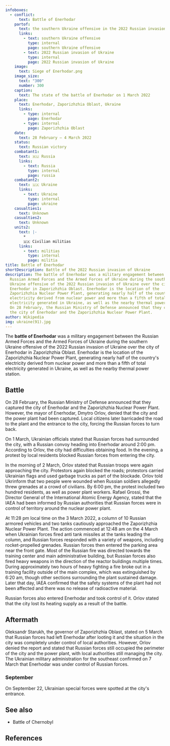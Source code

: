 ```yaml
---
infoboxes:
  - conflict:
      text: Battle of Enerhodar
    partof:
      text: the southern Ukraine offensive in the 2022 Russian invasion of Ukraine
      links:
        - text: southern Ukraine offensive
          type: internal
          page: southern Ukraine offensive
        - text: 2022 Russian invasion of Ukraine
          type: internal
          page: 2022 Russian invasion of Ukraine
    image:
      text: Siege of Enerhodar.png
    image_size:
      text: "300"
      number: 300
    caption:
      text: The state of the battle of Enerhodar on 1 March 2022
    place:
      text: Enerhodar, Zaporizhzhia Oblast, Ukraine
      links:
        - type: internal
          page: Enerhodar
        - type: internal
          page: Zaporizhzhia Oblast
    date:
      text: 28 February – 4 March 2022
    status:
      text: Russian victory
    combatant1:
      text: 🇷🇺 Russia
      links:
        - text: Russia
          type: internal
          page: russia
    combatant2:
      text: 🇺🇦 Ukraine
      links:
        - text: Ukraine
          type: internal
          page: ukraine
    casualties1:
      text: Unknown
    casualties2:
      text: Unknown
    units2:
      text: |-
        * 
        🇺🇦 Civilian militias
      links:
        - text: militias
          type: internal
          page: militia
title: Battle of Enerhodar
shortDescription: Battle of the 2022 Russian invasion of Ukraine
description: The battle of Enerhodar was a military engagement between the
  Russian Armed Forces and the Armed Forces of Ukraine during the southern
  Ukraine offensive of the 2022 Russian invasion of Ukraine over the city of
  Enerhodar in Zaporizhzhia Oblast. Enerhodar is the location of the
  Zaporizhzhia Nuclear Power Plant, generating nearly half of the country's
  electricity derived from nuclear power and more than a fifth of total
  electricity generated in Ukraine, as well as the nearby thermal power station.
  On 28 February, the Russian Ministry of Defense announced that they captured
  the city of Enerhodar and the Zaporizhzhia Nuclear Power Plant.
author: Wikipedia
img: ukraine(91).jpg
---
```

        
The **battle of Enerhodar** was a military engagement between the Russian Armed Forces and the Armed Forces of Ukraine during the southern Ukraine offensive of the 2022 Russian invasion of Ukraine over the city of Enerhodar in Zaporizhzhia Oblast. Enerhodar is the location of the Zaporizhzhia Nuclear Power Plant, generating nearly half of the country's electricity derived from nuclear power and more than a fifth of total electricity generated in Ukraine, as well as the nearby thermal power station.

## Battle
On 28 February, the Russian Ministry of Defense announced that they captured the city of Enerhodar and the Zaporizhzhia Nuclear Power Plant. However, the mayor of Enerhodar, Dmytro Orlov, denied that the city and the power plant had been captured. Local citizens later barricaded the road to the plant and the entrance to the city, forcing the Russian forces to turn back.

On 1 March, Ukrainian officials stated that Russian forces had surrounded the city, with a Russian convoy heading into Enerhodar around 2:00 pm. According to Orlov, the city had difficulties obtaining food. In the evening, a protest by local residents blocked Russian forces from entering the city.

In the morning of 2 March, Orlov stated that Russian troops were again approaching the city. Protestors again blocked the roads; protestors carried Ukrainian flags and used garbage trucks as part of the blockade. Orlov told Ukrinform that two people were wounded when Russian soldiers allegedly threw grenades at a crowd of civilians. By 6:00 pm, the protest included two hundred residents, as well as power plant workers. Rafael Grossi, the Director General of the International Atomic Energy Agency, stated that the IAEA had been informed by Russian authorities that Russian forces were in control of territory around the nuclear power plant.

At 11:28 pm local time on the 3 March 2022, a column of 10 Russian armored vehicles and two tanks cautiously approached the Zaporizhzhia Nuclear Power Plant. The action commenced at 12:48 am on the 4 March when Ukrainian forces fired anti tank missiles at the tanks leading the column, and Russian forces responded with a variety of weapons, including rocket-propelled grenades. Russian forces then entered the parking area near the front gate. Most of the Russian fire was directed towards the training center and main administrative building, but Russian forces also fired heavy weapons in the direction of the reactor buildings multiple times. During approximately two hours of heavy fighting a fire broke out in a training facility outside of the main complex, which was extinguished by 6:20 am, though other sections surrounding the plant sustained damage. Later that day, IAEA confirmed that the safety systems of the plant had not been affected and there was no release of radioactive material.

Russian forces also entered Enerhodar and took control of it. Orlov stated that the city lost its heating supply as a result of the battle.

## Aftermath
Oleksandr Starukh, the governor of Zaporizhzhia Oblast, stated on 5 March that Russian forces had left Enerhodar after looting it and the situation in the city was completely under control of local authorities. However, Orlov denied the report and stated that Russian forces still occupied the perimeter of the city and the power plant, with local authorities still managing the city. The Ukrainian military administration for the southeast confirmed on 7 March that Enerhodar was under control of Russian forces.

### September
On September 22, Ukrainian special forces were spotted at the city's entrance.

## See also
 * Battle of Chernobyl


## References
